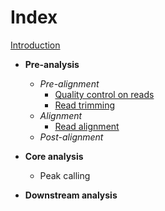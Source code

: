 # Index

[Introduction](./sections/01_Intro_ATAC.md)

- **Pre-analysis**
  - *Pre-alignment* 
    - [Quality control on reads](./sections/02_ReadQC_ATAC.md)
    - [Read trimming](./sections/03_Trimming_ATAC.md)
  - *Alignment* 
    - [Read alignment](./sections/04_Alignment_ATAC.md)
  - *Post-alignment*

- **Core analysis**
  - Peak calling

- **Downstream analysis**
